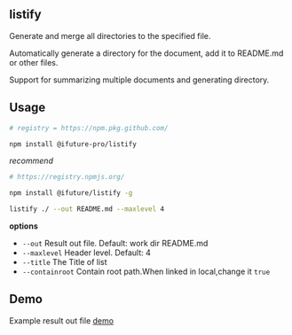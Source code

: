 listify
------------------------

Generate and merge all directories to the specified file.

Automatically generate a directory for the document, add it to README.md or other files.   

Support for summarizing multiple documents and generating directory.


Usage
-------------

```bash
# registry = https://npm.pkg.github.com/

npm install @ifuture-pro/listify
```

*recommend*
    
```bash
# https://registry.npmjs.org/

npm install @ifuture/listify -g
```


```bash
listify ./ --out README.md --maxlevel 4
```
**options**
- `--out` Result out file. Default: work dir README.md
- `--maxlevel` Header level. Default: 4
- `--title` The Title of list
- `--containroot` Contain root path.When linked in local,change it `true`


Demo
----------------
Example result out file
[demo](demo/README.md)